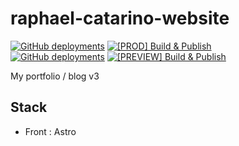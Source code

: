 # raphael-catarino-website

[![GitHub deployments](<https://img.shields.io/github/deployments/Zareix/raphael-catarino-website/raphael-catarino-website%20(Production)?label=Production&logo=cloudflare>)](https://raphael-catarino.fr)
[![[PROD] Build & Publish](https://github.com/Zareix/raphael-catarino-website/actions/workflows/publish-production.yml/badge.svg)](https://github.com/Zareix/raphael-catarino-website/actions/workflows/publish-production.yml)<br/>
[![GitHub deployments](<https://img.shields.io/github/deployments/Zareix/raphael-catarino-website/raphael-catarino-website%20(Preview)?label=Preview&logo=cloudflare>)](https://raphael-catarino.fr)
[![[PREVIEW] Build & Publish](https://github.com/Zareix/raphael-catarino-website/actions/workflows/publish-preview.yml/badge.svg)](https://github.com/Zareix/raphael-catarino-website/actions/workflows/publish-preview.yml)

My portfolio / blog v3

## Stack

- Front : Astro
